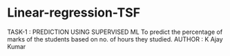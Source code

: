 # Linear-regression-TSF
TASK-1 : PREDICTION USING SUPERVISED ML
To predict the percentage of marks of the students based on no. of hours they studied.
AUTHOR : K Ajay Kumar
